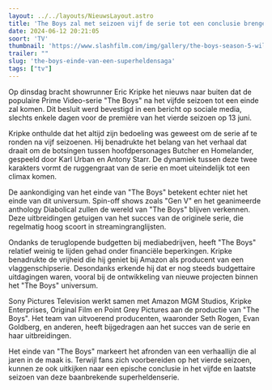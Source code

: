 ```yaml
---
layout: ../../layouts/NieuwsLayout.astro
title: 'The Boys zal met seizoen vijf de serie tot een conclusie brengen'
date: 2024-06-12 20:21:05
soort: 'TV'
thumbnail: 'https://www.slashfilm.com/img/gallery/the-boys-season-5-will-bring-the-violent-superhero-show-to-an-end/intro-1718120772.jpg'
trailer: ""
slug: 'the-boys-einde-van-een-superheldensaga'
tags: ["tv"]
---
```


Op dinsdag bracht showrunner Eric Kripke het nieuws naar buiten dat de populaire Prime Video-serie "The Boys" na het vijfde seizoen tot een einde zal komen. Dit besluit werd bevestigd in een bericht op sociale media, slechts enkele dagen voor de première van het vierde seizoen op 13 juni.

Kripke onthulde dat het altijd zijn bedoeling was geweest om de serie af te ronden na vijf seizoenen. Hij benadrukte het belang van het verhaal dat draait om de botsingen tussen hoofdpersonages Butcher en Homelander, gespeeld door Karl Urban en Antony Starr. De dynamiek tussen deze twee karakters vormt de ruggengraat van de serie en moet uiteindelijk tot een climax komen.

De aankondiging van het einde van "The Boys" betekent echter niet het einde van dit universum. Spin-off shows zoals "Gen V" en het geanimeerde anthology Diabolical zullen de wereld van "The Boys" blijven verkennen. Deze uitbreidingen getuigen van het succes van de originele serie, die regelmatig hoog scoort in streamingranglijsten.

Ondanks de teruglopende budgetten bij mediabedrijven, heeft "The Boys" relatief weinig te lijden gehad onder financiële beperkingen. Kripke benadrukte de vrijheid die hij geniet bij Amazon als producent van een vlaggenschipserie. Desondanks erkende hij dat er nog steeds budgettaire uitdagingen waren, vooral bij de ontwikkeling van nieuwe projecten binnen het "The Boys" universum.

Sony Pictures Television werkt samen met Amazon MGM Studios, Kripke Enterprises, Original Film en Point Grey Pictures aan de productie van "The Boys". Het team van uitvoerend producenten, waaronder Seth Rogen, Evan Goldberg, en anderen, heeft bijgedragen aan het succes van de serie en haar uitbreidingen.

Het einde van "The Boys" markeert het afronden van een verhaallijn die al jaren in de maak is. Terwijl fans zich voorbereiden op het vierde seizoen, kunnen ze ook uitkijken naar een epische conclusie in het vijfde en laatste seizoen van deze baanbrekende superheldenserie.
